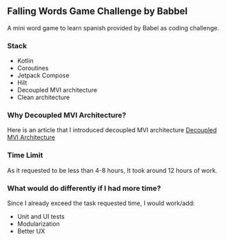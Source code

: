 <!--
 MIT License
 Copyright (c) 2022 Mehdi Janbarari (@janbarari)

 Permission is hereby granted, free of charge, to any person obtaining a copy
 of this software and associated documentation files (the "Software"), to deal
 in the Software without restriction, including without limitation the rights
 to use, copy, modify, merge, publish, distribute, sublicense, and/or sell
 copies of the Software, and to permit persons to whom the Software is
 furnished to do so, subject to the following conditions:

 The above copyright notice and this permission notice shall be included in all
 copies or substantial portions of the Software.

 THE SOFTWARE IS PROVIDED "AS IS", WITHOUT WARRANTY OF ANY KIND, EXPRESS OR
 IMPLIED, INCLUDING BUT NOT LIMITED TO THE WARRANTIES OF MERCHANTABILITY,
 FITNESS FOR A PARTICULAR PURPOSE AND NONINFRINGEMENT. IN NO EVENT SHALL THE
 AUTHORS OR COPYRIGHT HOLDERS BE LIABLE FOR ANY CLAIM, DAMAGES OR OTHER
 LIABILITY, WHETHER IN AN ACTION OF CONTRACT, TORT OR OTHERWISE, ARISING FROM,
 OUT OF OR IN CONNECTION WITH THE SOFTWARE OR THE USE OR OTHER DEALINGS IN THE
 SOFTWARE.
-->

## Falling Words Game Challenge by Babbel
A mini word game to learn spanish provided by Babel as coding challenge. 

### Stack
- Kotlin
- Coroutines
- Jetpack Compose
- Hilt
- Decoupled MVI architecture
- Clean architecture

### Why Decoupled MVI Architecture?
Here is an article that I introduced decoupled MVI architecture
[Decoupled MVI Architecture](https://betterprogramming.pub/introducing-decoupled-mvi-approach-for-android-in-2023-b93e4a16fb1b?source=user_profile---------0----------------------------)

### Time Limit
As it requested to be less than 4-8 hours, It took around 12 hours of work.

### What would do differently if I had more time?
Since I already exceed the task requested time, I would work/add:
- Unit and UI tests
- Modularization
- Better UX
